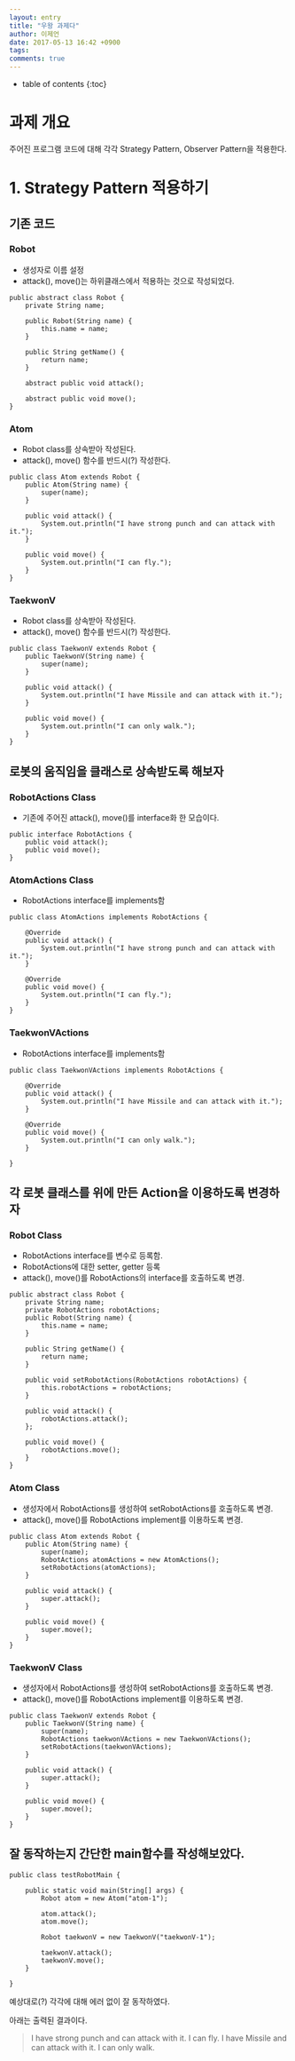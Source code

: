```yaml
---
layout: entry
title: "우왕 과제다"
author: 이제언
date: 2017-05-13 16:42 +0900
tags: 
comments: true
---
```

* table of contents
{:toc}

# 과제 개요
  주어진 프로그램 코드에 대해 각각 Strategy Pattern, Observer Pattern을 적용한다.

# 1. Strategy Pattern 적용하기


## 기존 코드
### Robot
* 생성자로 이름 설정
* attack(), move()는 하위클래스에서 적용하는 것으로 작성되었다.

```
public abstract class Robot {
	private String name;

	public Robot(String name) {
		this.name = name;
	}

	public String getName() {
		return name;
	}

	abstract public void attack();

	abstract public void move();
}
```

### Atom
* Robot class를 상속받아 작성된다.
* attack(), move() 함수를 반드시(?) 작성한다.

```
public class Atom extends Robot {
	public Atom(String name) {
		super(name);
	}

	public void attack() {
		System.out.println("I have strong punch and can attack with it.");
	}

	public void move() {
		System.out.println("I can fly.");
	}
}
```

### TaekwonV

* Robot class를 상속받아 작성된다.
* attack(), move() 함수를 반드시(?) 작성한다.

```
public class TaekwonV extends Robot {
	public TaekwonV(String name) {
		super(name);
	}

	public void attack() {
		System.out.println("I have Missile and can attack with it.");
	}

	public void move() {
		System.out.println("I can only walk.");
	}
}
```
## 로봇의 움직임을 클래스로 상속받도록 해보자

### RobotActions Class
* 기존에 주어진 attack(), move()를 interface화 한 모습이다.

```
public interface RobotActions {
	public void attack();
	public void move();
}
```

### AtomActions Class
* RobotActions interface를 implements함

```
public class AtomActions implements RobotActions {

	@Override
	public void attack() {
		System.out.println("I have strong punch and can attack with it.");
	}

	@Override
	public void move() {
		System.out.println("I can fly.");
	}
}
```

### TaekwonVActions
* RobotActions interface를 implements함

```
public class TaekwonVActions implements RobotActions {

	@Override
	public void attack() {
		System.out.println("I have Missile and can attack with it.");
	}

	@Override
	public void move() {
		System.out.println("I can only walk.");
	}

}
```

## 각 로봇 클래스를 위에 만든 Action을 이용하도록 변경하자

### Robot Class
* RobotActions interface를 변수로 등록함.
* RobotActions에 대한 setter, getter 등록
* attack(), move()를 RobotActions의 interface를 호출하도록 변경.

```
public abstract class Robot {
	private String name;
	private RobotActions robotActions;
	public Robot(String name) {
		this.name = name;
	}

	public String getName() {
		return name;
	}

	public void setRobotActions(RobotActions robotActions) {
		this.robotActions = robotActions;
	}
	
	public void attack() {
		robotActions.attack();
	};

	public void move() {
		robotActions.move();
	}
}
```

### Atom Class
* 생성자에서 RobotActions를 생성하여 setRobotActions를 호출하도록 변경.
* attack(), move()를 RobotActions implement를 이용하도록 변경.

```
public class Atom extends Robot {
	public Atom(String name) {
		super(name);
		RobotActions atomActions = new AtomActions();
		setRobotActions(atomActions);
	}

	public void attack() {
		super.attack();
	}

	public void move() {
		super.move();
	}
}
```

### TaekwonV Class
* 생성자에서 RobotActions를 생성하여 setRobotActions를 호출하도록 변경.
* attack(), move()를 RobotActions implement를 이용하도록 변경.

```
public class TaekwonV extends Robot {
	public TaekwonV(String name) {
		super(name);
		RobotActions taekwonVActions = new TaekwonVActions();
		setRobotActions(taekwonVActions);
	}

	public void attack() {
		super.attack();
	}

	public void move() {
		super.move();
	}
}
```

## 잘 동작하는지 간단한 main함수를 작성해보았다.

```
public class testRobotMain {

	public static void main(String[] args) {
		Robot atom = new Atom("atom-1");

		atom.attack();
		atom.move();
		
		Robot taekwonV = new TaekwonV("taekwonV-1");
		
		taekwonV.attack();
		taekwonV.move();
	}

}
```

예상대로(?) 각각에 대해 에러 없이 잘 동작하였다.

아래는 출력된 결과이다.

>I have strong punch and can attack with it.
>I can fly.
>I have Missile and can attack with it.
>I can only walk.
